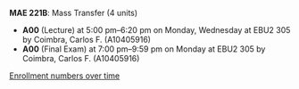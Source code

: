 **MAE 221B**: Mass Transfer (4 units)

- **A00** (Lecture) at 5:00 pm–6:20 pm on Monday, Wednesday at EBU2 305 by Coimbra, Carlos F. (A10405916)
- **A00** (Final Exam) at 7:00 pm–9:59 pm on Monday at EBU2 305 by Coimbra, Carlos F. (A10405916)

[Enrollment numbers over time](./MAE221B.tsv)
